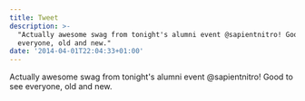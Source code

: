 ```yaml
---
title: Tweet
description: >-
  "Actually awesome swag from tonight's alumni event @sapientnitro! Good to see
  everyone, old and new."
date: '2014-04-01T22:04:33+01:00'
---
```

Actually awesome swag from tonight's alumni event @sapientnitro! Good to see everyone, old and new.
